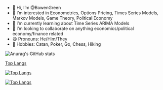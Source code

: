 - 👋 Hi, I’m @BowenGreen
- 👀 I’m interested in Econometrics, Options Pricing, Times Series Models, Markov Models, Game Theory, Political Economy
- 🌱 I’m currently learning about Time Series ARIMA Models
- 💞️ I’m looking to collaborate on anything economics/political economy/finance related
- 😄 Pronouns: He/Him/They
- 👾 Hobbies: Catan, Poker, Go, Chess, Hiking

![Anurag's GitHub stats](https://github-readme-stats.vercel.app/api?username=anuraghazra&show_icons=true&theme=transparent)

[Top Langs](https://github-readme-stats.vercel.app/api/top-langs/?username=anuraghazra&hide_progress=true)

[![Top Langs](https://github-readme-stats.vercel.app/api/top-langs/?username=anuraghazra&show_icons=true&theme=transparent&hide_progress=true)](https://github.com/anuraghazra/github-readme-stats)

[![Top Langs](https://github-readme-stats.vercel.app/api/top-langs/?username=anuraghazra&layout=pie)](https://github.com/anuraghazra/github-readme-stats)

